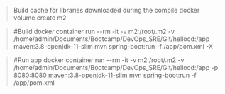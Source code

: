 
>Build cache for libraries downloaded during the compile
docker volume create m2

>#Build
docker container run --rm -it -v m2:/root/.m2 -v /home/admin/Documents/Bootcamp/DevOps_SRE/Git/hellocd:/app maven:3.8-openjdk-11-slim mvn spring-boot:run -f /app/pom.xml -X

>#Run app
docker container run --rm -it -v m2:/root/.m2 -v /home/admin/Documents/Bootcamp/DevOps_SRE/Git/hellocd:/app -p 8080:8080 maven:3.8-openjdk-11-slim mvn spring-boot:run -f /app/pom.xml